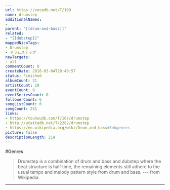```yaml
---
url: https://vocadb.net/T/109
name: drumstep
additionalNames: 
- 
parent: "[[drum-and-bass]]"
related:
- "[[dubstep]]"
mappedNicoTags:
- Drumstep
- ドラムステップ
newTargets:
- all
commentCount: 0
createDate: 2016-03-04T20:49:57
status: Finished
albumCount: 21
artistCount: 19
eventCount: 0
eventSeriesCount: 0
followerCount: 6
songListCount: 0
songCount: 251
links: 
- https://touhoudb.com/T/167/drumstep
- http://utaitedb.net/T/2282/drumstep
- https://en.wikipedia.org/wiki/Drum_and_bass#Subgenres
picture: false
descriptionLength: 214
---
```


#Genres

>Drumstep is a combination of drum and bass and dubstep where the beat structure is half time, the remaining elements still adhere to the usual tempo and melody pattern style from drum and bass.
>--- from Wikipedia

---

